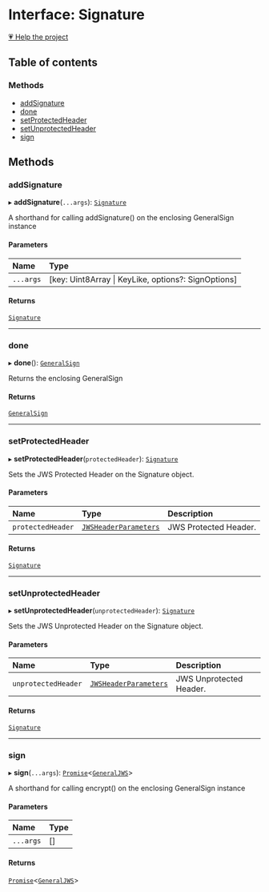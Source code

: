 # Interface: Signature

[💗 Help the project](https://github.com/sponsors/panva)

## Table of contents

### Methods

- [addSignature](jws_general_sign.Signature.md#addsignature)
- [done](jws_general_sign.Signature.md#done)
- [setProtectedHeader](jws_general_sign.Signature.md#setprotectedheader)
- [setUnprotectedHeader](jws_general_sign.Signature.md#setunprotectedheader)
- [sign](jws_general_sign.Signature.md#sign)

## Methods

### addSignature

▸ **addSignature**(`...args`): [`Signature`](jws_general_sign.Signature.md)

A shorthand for calling addSignature() on the enclosing GeneralSign instance

#### Parameters

| Name | Type |
| :------ | :------ |
| `...args` | [key: Uint8Array \| KeyLike, options?: SignOptions] |

#### Returns

[`Signature`](jws_general_sign.Signature.md)

___

### done

▸ **done**(): [`GeneralSign`](../classes/jws_general_sign.GeneralSign.md)

Returns the enclosing GeneralSign

#### Returns

[`GeneralSign`](../classes/jws_general_sign.GeneralSign.md)

___

### setProtectedHeader

▸ **setProtectedHeader**(`protectedHeader`): [`Signature`](jws_general_sign.Signature.md)

Sets the JWS Protected Header on the Signature object.

#### Parameters

| Name | Type | Description |
| :------ | :------ | :------ |
| `protectedHeader` | [`JWSHeaderParameters`](types.JWSHeaderParameters.md) | JWS Protected Header. |

#### Returns

[`Signature`](jws_general_sign.Signature.md)

___

### setUnprotectedHeader

▸ **setUnprotectedHeader**(`unprotectedHeader`): [`Signature`](jws_general_sign.Signature.md)

Sets the JWS Unprotected Header on the Signature object.

#### Parameters

| Name | Type | Description |
| :------ | :------ | :------ |
| `unprotectedHeader` | [`JWSHeaderParameters`](types.JWSHeaderParameters.md) | JWS Unprotected Header. |

#### Returns

[`Signature`](jws_general_sign.Signature.md)

___

### sign

▸ **sign**(`...args`): [`Promise`]( https://developer.mozilla.org/en-US/docs/Web/JavaScript/Reference/Global_Objects/Promise )<[`GeneralJWS`](types.GeneralJWS.md)\>

A shorthand for calling encrypt() on the enclosing GeneralSign instance

#### Parameters

| Name | Type |
| :------ | :------ |
| `...args` | [] |

#### Returns

[`Promise`]( https://developer.mozilla.org/en-US/docs/Web/JavaScript/Reference/Global_Objects/Promise )<[`GeneralJWS`](types.GeneralJWS.md)\>
